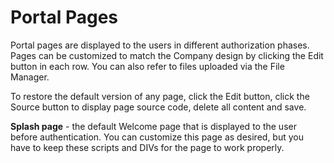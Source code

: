 # Portal Pages

Portal pages are displayed to the users in different authorization phases. Pages can be customized to match the Company design by clicking the Edit button in each row. You can also refer to files uploaded via the File Manager.

To restore the default version of any page, click the Edit button, click the Source button to display page source code, delete all content and save.

**Splash page** - the default Welcome page that is displayed to the user before authentication. You can customize this page as desired, but you have to keep these scripts and DIVs for the page to work properly.

**_<script src="/assets/js/jquery.js" />_**

**_<script src="/assets/js/cp-scripts.js" />_**

If you wish to replace the Logo file:

1. upload the file to the File Library - new_logo.jpg for example
2. edit the image path in the Splash page source code - ```<img alt="logo" src="new_logo.jpg" style="width: 167px; height: 100px;">```

_<div id="status_placeholder"></div>_ - will be replaced with any status messages.

_<div id="error_placeholder"></div>_  - will be replaced with an error message generated during authorization.

If you wish to display your own error message -

```
<script>
$(document).ready(function(){
var msg=$("#error_container").html();
if(msg=="You are already logged in - access denied")var msg=$("#error_container").html("New message");
});
</script>
```

Sections for Authentication Providers, each div will be replaced with the source code from Authentication Provider's Container Source Code. Unused DIVs will be replaced with empty string.

```
<div id="anonymousreg_placeholder"></div>

<div id="onetimeaccess_placeholder"></div>

<div id="voucher_placeholder"></div>

<div id="guestselfregister_placeholder"></div>

<div id="selfregister_placeholder"></div>

<div id="localaccount_placeholder"></div>

<div id="google_placeholder"></div>

<div id="facebook_placeholder"></div>

<div id="twitter_placeholder"></div>

<div id="instagram_placeholder"></div>

<div id="linkedin_placeholder"></div>

<div id="fbwifi_placeholder"></div>

<div id="saml_placeholder"></div>

<div id="smsreg_placeholder"></div>

<div id="employeeauth_placeholder"></div>

<div id="hotspot_placeholder"></div>

```



**Success page** - the Success page that will be displayed to the user if authentication was successful and On Success Redirect to is set to "Success page".

**Returning User page** - the page will be displayed to the user after the guest is authenticated based on client MAC address. To display this page, MAC-Based Reauthentication must be enabled.

Success page and Returning User page can include form to allow users change their password.

Sample form:

```
<form action="#" method="post">

<input name="new_password" type="text" />

<input name="request_id" type="hidden" value="${request_id}" />

<input type="submit" />

</form>
```

**Terms & Conditions** - the page describing acceptable usage and Terms & Conditions that the user has to accept before allowing access.

**Pending page** - page displayed to the guest while waiting for Access Authorization by Sponsor.

**Not Found page** - page displayed if requested content is not available.

**Variables** - You can include the following variables in your pages:

- ${request_id}
- ${fullName}
- ${firstName}
- ${lastName}
- ${phone}
- ${email}
- ${approve_link} - for pending approval requests
- ${reject_link} - for pending approval requests
- ${auth_user}  - display generated username
- ${auth_pass}   - display generated password
- ${device_mac} - display client mac address
- ${redir_url} - display target URL
- ${totalData} - total allowed data
- ${usedData} - already used data
- ${availableData} - available data
- ${remainingTime} - session expiration time in human readable form
- ${remainingSeconds} - session expiration time in seconds
- ${language} - based on client's browser settings
- ${country_code} - based on client's source IP address
- ${country} - based on client's source IP address
- ${city} - based on client's source IP address


